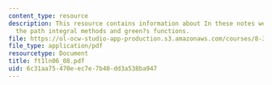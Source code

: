 ```yaml
---
content_type: resource
description: This resource contains information about In these notes we will extend
  the path integral methods and green?s functions.
file: https://ol-ocw-studio-app-production.s3.amazonaws.com/courses/8-323-relativistic-quantum-field-theory-i-spring-2008/6c31aa75470eec7e7b40dd3a538ba947_ft1ln06_08.pdf
file_type: application/pdf
resourcetype: Document
title: ft1ln06_08.pdf
uid: 6c31aa75-470e-ec7e-7b40-dd3a538ba947
---
```

